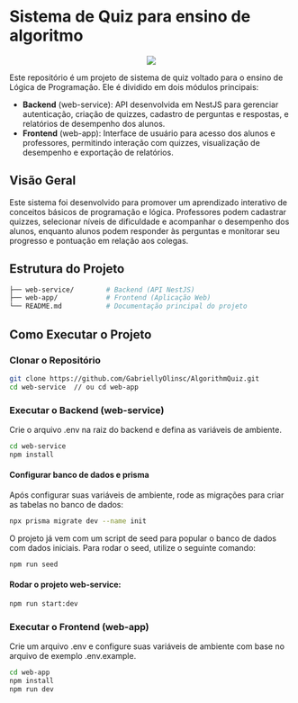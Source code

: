 # Sistema de Quiz para ensino de algoritmo

<p align="center">
   <img src="https://img.shields.io/static/v1?label=STATUS&message=IN PROGRESS&color=RED&style=for-the-badge" #vitrinedev/>
</p>

Este repositório é um projeto de sistema de quiz voltado para o ensino de Lógica de Programação. Ele é dividido em dois módulos principais:
- **Backend** (web-service): API desenvolvida em NestJS para gerenciar autenticação, criação de quizzes, cadastro de perguntas e respostas, e relatórios de desempenho dos alunos.
- **Frontend** (web-app): Interface de usuário para acesso dos alunos e professores, permitindo interação com quizzes, visualização de desempenho e exportação de relatórios.

## Visão Geral
Este sistema foi desenvolvido para promover um aprendizado interativo de conceitos básicos de programação e lógica. Professores podem cadastrar quizzes, selecionar níveis de dificuldade e acompanhar o desempenho dos alunos, enquanto alunos podem responder às perguntas e monitorar seu progresso e pontuação em relação aos colegas.


## Estrutura do Projeto
```bash
├── web-service/        # Backend (API NestJS)
├── web-app/            # Frontend (Aplicação Web)
└── README.md           # Documentação principal do projeto
```

## Como Executar o Projeto

### Clonar o Repositório

```bash
git clone https://github.com/GabriellyOlinsc/AlgorithmQuiz.git
cd web-service  // ou cd web-app
```

### Executar o Backend (web-service)
Crie o arquivo .env na raiz do backend e defina as variáveis de ambiente.

```bash
cd web-service
npm install
```
#### Configurar banco de dados e prisma
Após configurar suas variáveis de ambiente, rode as migrações para criar as tabelas no banco de dados:
```bash
npx prisma migrate dev --name init
```
O projeto já vem com um script de seed para popular o banco de dados com dados iniciais. Para rodar o seed, utilize o seguinte comando:
```bash
npm run seed
```

#### Rodar o projeto web-service:
```bash
npm run start:dev
```
### Executar o Frontend (web-app)
Crie um arquivo .env e configure suas variáveis de ambiente com base no arquivo de exemplo .env.example.

```bash
cd web-app
npm install
npm run dev
```
